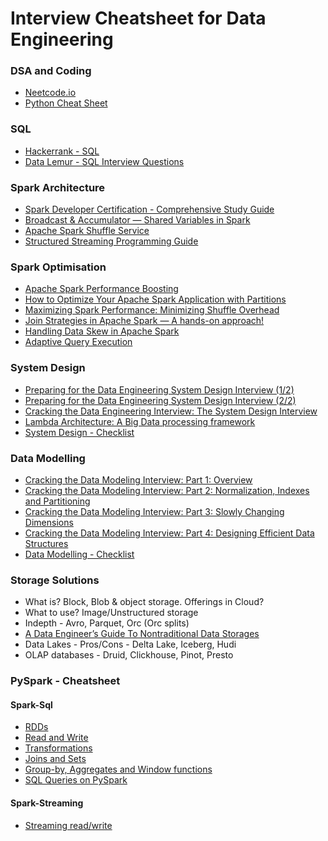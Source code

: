 # Interview Cheatsheet for Data Engineering

### DSA and Coding

- [Neetcode.io](https://neetcode.io/roadmap)
- [Python Cheat Sheet](https://leetcode.com/discuss/study-guide/2122306/Python-Cheat-Sheet-for-Leetcode)

### SQL

- [Hackerrank - SQL](https://www.hackerrank.com/domains/sql)
- [Data Lemur - SQL Interview Questions](https://datalemur.com/questions)

### Spark Architecture

- [Spark Developer Certification - Comprehensive Study Guide](https://rakirahman.blob.core.windows.net/public/notebooks/Spark-Developer-Certification-Study-Guide.html)
- [Broadcast & Accumulator — Shared Variables in Spark](https://medium.com/@ghoshsiddharth25/broadcast-accumulator-shared-variables-in-spark-4c47bf81e53c)
- [Apache Spark Shuffle Service](https://medium.com/@rachit1arora/apache-spark-shuffle-service-there-are-more-than-one-options-c1a8e098230e)
- [Structured Streaming Programming Guide](https://spark.apache.org/docs/latest/structured-streaming-programming-guide.html)

### Spark Optimisation

- [Apache Spark Performance Boosting](https://towardsdatascience.com/apache-spark-performance-boosting-e072a3ec1179)
- [How to Optimize Your Apache Spark Application with Partitions](https://engineering.salesforce.com/how-to-optimize-your-apache-spark-application-with-partitions-257f2c1bb414/)
- [Maximizing Spark Performance: Minimizing Shuffle Overhead](https://python.plainenglish.io/maximizing-spark-performance-minimizing-shuffle-overhead-e21b7a4e5e71)
- [Join Strategies in Apache Spark — A hands-on approach!](https://medium.com/@amarkrgupta96/join-strategies-in-apache-spark-a-hands-on-approach-d0696fc0a6c9)
- [Handling Data Skew in Apache Spark](https://medium.com/@suffyan.asad1/handling-data-skew-in-apache-spark-techniques-tips-and-tricks-to-improve-performance-e2934b00b021)
- [Adaptive Query Execution](https://www.databricks.com/blog/2020/05/29/adaptive-query-execution-speeding-up-spark-sql-at-runtime.html)

### System Design

- [Preparing for the Data Engineering System Design Interview (1/2)](https://medium.com/@seancoyne/preparing-for-the-data-engineering-system-design-interview-1-of-2-4d626a311182)
- [Preparing for the Data Engineering System Design Interview (2/2)](https://medium.com/@seancoyne/preparing-for-the-data-engineering-system-design-interview-2-of-2-e18312ca19b3)
- [Cracking the Data Engineering Interview: The System Design Interview](https://medium.com/@seancoyne/cracking-the-data-engineering-interview-the-system-design-interview-fcda02d95c65)
- [Lambda Architecture: A Big Data processing framework](https://medium.com/@vinciabhinav7/lambda-architecture-a-big-data-processing-framework-introduction-74a47bc88bd3)
- [System Design - Checklist](system-design/system-design-checklist.md)

### Data Modelling

- [Cracking the Data Modeling Interview: Part 1: Overview](https://medium.com/@seancoyne/cracking-the-data-modeling-interview-part-1-an-overview-b09e7d5a7938)
- [Cracking the Data Modeling Interview: Part 2: Normalization, Indexes and Partitioning](https://medium.com/@seancoyne/cracking-the-data-modeling-interview-part-2-normalization-indexes-and-partitioning-fac334d767ca)
- [Cracking the Data Modeling Interview: Part 3: Slowly Changing Dimensions](https://medium.com/@seancoyne/cracking-the-data-modeling-interview-part-3-slowly-changing-dimensions-e33118de7fd1)
- [Cracking the Data Modeling Interview: Part 4: Designing Efficient Data Structures](https://medium.com/@seancoyne/cracking-the-data-modeling-interview-part-4-designing-efficient-data-structures-625a78d5fe6c)
- [Data Modelling - Checklist](system-design/data-modelling-checklist.md)

### Storage Solutions

- What is? Block, Blob & object storage. Offerings in Cloud?
- What to use? Image/Unstructured storage
- Indepth - Avro, Parquet, Orc (Orc splits)
- [A Data Engineer’s Guide To Nontraditional Data Storages](https://www.toptal.com/data-science/data-engineering-guide-to-storages)
- Data Lakes - Pros/Cons - Delta Lake, Iceberg, Hudi
- OLAP databases - Druid, Clickhouse, Pinot, Presto

### PySpark - Cheatsheet

#### Spark-Sql

- [RDDs](pyspark/spark-rdd.py)
- [Read and Write](pyspark/spark-read-write.py)
- [Transformations](pyspark/spark-transformations.py)
- [Joins and Sets](pyspark/spark-joins-sets.py)
- [Group-by, Aggregates and Window functions](pyspark/spark-window-groupby.py)
- [SQL Queries on PySpark](pyspark/spark-queries.py)

#### Spark-Streaming

- [Streaming read/write](pyspark/spark-streaming.py)
